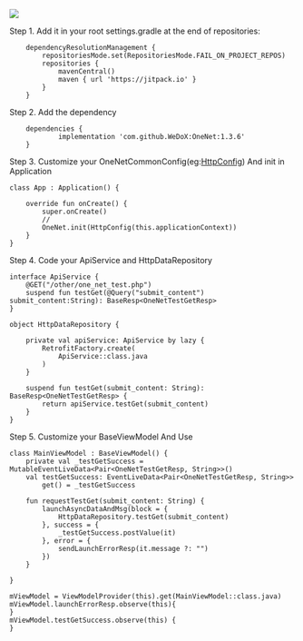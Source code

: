 [![](https://jitpack.io/v/WeDoX/OneNet.svg)](https://jitpack.io/#WeDoX/OneNet)

Step 1. Add it in your root settings.gradle at the end of repositories:
~~~~~~~
	dependencyResolutionManagement {
		repositoriesMode.set(RepositoriesMode.FAIL_ON_PROJECT_REPOS)
		repositories {
			mavenCentral()
			maven { url 'https://jitpack.io' }
		}
	}
~~~~~~~
Step 2. Add the dependency
~~~~~~~
	dependencies {
	        implementation 'com.github.WeDoX:OneNet:1.3.6'
	}
~~~~~~~

Step 3. Customize your OneNetCommonConfig(eg:[HttpConfig](https://github.com/WeDoX/OneNet/blob/master/app/src/main/java/com/onedream/onenet/http_demo/config/HttpConfig.kt)) And init in Application

~~~~~~~
class App : Application() {

    override fun onCreate() {
        super.onCreate()
        //
        OneNet.init(HttpConfig(this.applicationContext))
    }
}
~~~~~~~

Step 4. Code your ApiService and HttpDataRepository
~~~~~~~
interface ApiService {
    @GET("/other/one_net_test.php")
    suspend fun testGet(@Query("submit_content") submit_content:String): BaseResp<OneNetTestGetResp>
}

object HttpDataRepository {

    private val apiService: ApiService by lazy {
        RetrofitFactory.create(
            ApiService::class.java
        )
    }

    suspend fun testGet(submit_content: String): BaseResp<OneNetTestGetResp> {
        return apiService.testGet(submit_content)
    }
}
~~~~~~~


Step 5. Customize your BaseViewModel And Use
~~~~~~~
class MainViewModel : BaseViewModel() {
    private val _testGetSuccess = MutableEventLiveData<Pair<OneNetTestGetResp, String>>()
    val testGetSuccess: EventLiveData<Pair<OneNetTestGetResp, String>>
        get() = _testGetSuccess

    fun requestTestGet(submit_content: String) {
        launchAsyncDataAndMsg(block = {
            HttpDataRepository.testGet(submit_content)
        }, success = {
            _testGetSuccess.postValue(it)
        }, error = {
            sendLaunchErrorResp(it.message ?: "")
        })
    }

}
~~~~~~~
~~~~~~~
mViewModel = ViewModelProvider(this).get(MainViewModel::class.java)
mViewModel.launchErrorResp.observe(this){
}
mViewModel.testGetSuccess.observe(this) {
}
~~~~~~~


